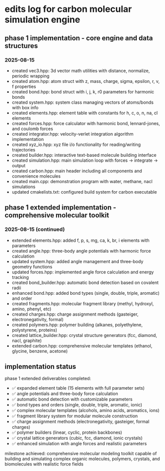 # edits log for carbon molecular simulation engine

## phase 1 implementation - core engine and data structures

### 2025-08-15
- created vec3.hpp: 3d vector math utilities with distance, normalize, periodic wrapping
- created atom.hpp: atom struct with z, mass, charge, sigma, epsilon, r, v, f properties
- created bond.hpp: bond struct with i, j, k, r0 parameters for harmonic bonds
- created system.hpp: system class managing vectors of atoms/bonds with box info
- created elements.hpp: element table with constants for h, c, o, n, na, cl elements
- created forces.hpp: force calculator with harmonic bond, lennard-jones, and coulomb forces
- created integrator.hpp: velocity-verlet integration algorithm implementation
- created xyz_io.hpp: xyz file i/o functionality for reading/writing trajectories
- created builder.hpp: interactive text-based molecule building interface
- created simulation.hpp: main simulation loop with forces → integrate → output
- created carbon.hpp: main header including all components and convenience molecules
- created main.cpp: demonstration program with water, methane, nacl simulations
- updated cmakelists.txt: configured build system for carbon executable

## phase 1 extended implementation - comprehensive molecular toolkit

### 2025-08-15 (continued)
- extended elements.hpp: added f, p, s, mg, ca, k, br, i elements with parameters
- created angle.hpp: three-body angle potentials with harmonic force calculation
- updated system.hpp: added angle management and three-body geometry functions
- updated forces.hpp: implemented angle force calculation and energy tracking
- created bond_builder.hpp: automatic bond detection based on covalent radii
- enhanced bond.hpp: added bond types (single, double, triple, aromatic) and order
- created fragments.hpp: molecular fragment library (methyl, hydroxyl, amino, phenyl, etc)
- created charges.hpp: charge assignment methods (gasteiger, electronegativity, formal)
- created polymers.hpp: polymer building (alkanes, polyethylene, polystyrene, proteins)
- created lattice_builder.hpp: crystal structure generators (fcc, diamond, nacl, graphite)
- extended carbon.hpp: comprehensive molecular templates (ethanol, glycine, benzene, acetone)

## implementation status
phase 1 extended deliverables completed:
- ✅ expanded element table (15 elements with full parameter sets)
- ✅ angle potentials and three-body force calculation
- ✅ automatic bond detection with customizable parameters
- ✅ bond types and orders (single, double, triple, aromatic, ionic)
- ✅ complex molecular templates (alcohols, amino acids, aromatics, ions)
- ✅ fragment library system for modular molecule construction
- ✅ charge assignment methods (electronegativity, gasteiger, formal charges)
- ✅ polymer builders (linear, cyclic, protein backbones)
- ✅ crystal lattice generators (cubic, fcc, diamond, ionic crystals)
- ✅ enhanced simulation with angle forces and realistic parameters

milestone achieved: comprehensive molecular modeling toolkit capable of building and simulating complex organic molecules, polymers, crystals, and biomolecules with realistic force fields